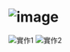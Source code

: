 # ![image](https://github.com/S1115161017/EC20204/assets/162283644/44882191-26f1-45a7-8f84-6eb89dbeb77a)
![實作1](https://github.com/S1115161017/EC20204/assets/162283644/5fc3ad16-5fc2-448c-b65b-8bd1476b80db)
![實作2](https://github.com/S1115161017/EC20204/assets/162283644/87b6457e-0651-4d52-94fd-afe5de46b6e9)
